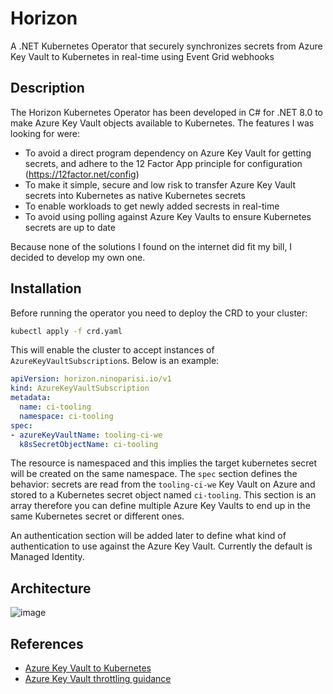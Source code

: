# Horizon

A .NET Kubernetes Operator that securely synchronizes secrets from Azure Key Vault to Kubernetes in real-time using Event Grid webhooks

## Description

The Horizon Kubernetes Operator has been developed in C# for .NET 8.0 to make Azure Key Vault objects available to Kubernetes.
The features I was looking for were:
- To avoid a direct program dependency on Azure Key Vault for getting secrets, and adhere to the 12 Factor App principle for configuration (https://12factor.net/config)
- To make it simple, secure and low risk to transfer Azure Key Vault secrets into Kubernetes as native Kubernetes secrets
- To enable workloads to get newly added secrests in real-time
- To avoid using polling against Azure Key Vaults to ensure Kubernetes secrets are up to date

Because none of the solutions I found on the internet did fit my bill, I decided to develop my own one.

## Installation

Before running the operator you need to deploy the CRD to your cluster:
```bash
kubectl apply -f crd.yaml
```

This will enable the cluster to accept instances of `AzureKeyVaultSubscription`s. Below is an example:
```yaml
apiVersion: horizon.ninoparisi.io/v1
kind: AzureKeyVaultSubscription
metadata:
  name: ci-tooling
  namespace: ci-tooling
spec:
- azureKeyVaultName: tooling-ci-we
  k8sSecretObjectName: ci-tooling
```

The resource is namespaced and this implies the target kubernetes secret will be created on the same namespace.
The `spec` section defines the behavior: secrets are read from the `tooling-ci-we` Key Vault on Azure and stored to a 
Kubernetes secret object named `ci-tooling`. This section is an array therefore you can define multiple Azure Key Vaults
to end up in the same Kubernetes secret or different ones.

An authentication section will be added later to define what kind of authentication to use against the Azure Key Vault. Currently
the default is Managed Identity.

## Architecture

![image](https://www.plantuml.com/plantuml/png/NL71JiCm3BtxAwnmxXtrC0qG0cb8890uSKbNqqNBwifn1kphSRgMJboYFB_t_5wKTL8lcWyHD6WaTA_aOwNXG9Y7rYiviDCtFX7kZ-WJkfjJ5i8D_U2xpr4TRBbNuOXqf5ux2Uqekoy87mmwQFWRtUOwuLtCIKaSNZs5RgUtCTEVdOVHzyWIJjn_zCy3YLUMYmQ9ja8wojx6wn8-y3dsXIsF-jOY0QnnLQqkYjNpYlFZMbYe8kJ155_Kx9ZtOA3CR4UDGhwThINHJ634RFd75ETg7jPJreHX6fl0AY-iUJz31skhRh_n2m00)

## References
- [Azure Key Vault to Kubernetes](https://github.com/SparebankenVest/azure-key-vault-to-kubernetes)
- [Azure Key Vault throttling guidance](https://learn.microsoft.com/en-us/azure/key-vault/general/overview-throttling)
